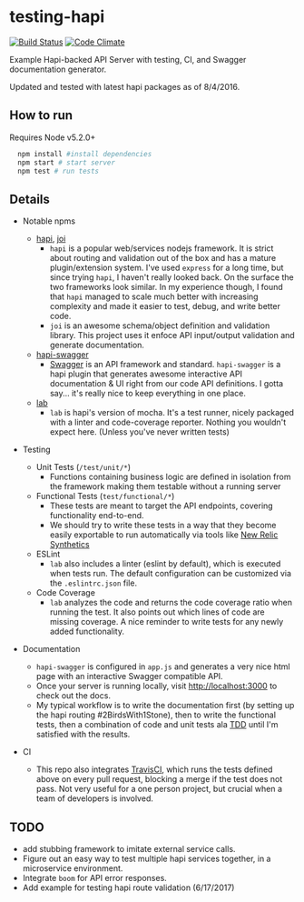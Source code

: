 # testing-hapi

[![Build Status](https://travis-ci.org/pashariger/testing-hapi.svg?branch=master)](https://travis-ci.org/pashariger/testing-hapi) [![Code Climate](https://codeclimate.com/github/pashariger/testing-hapi/badges/gpa.svg)](https://codeclimate.com/github/pashariger/testing-hapi)

Example Hapi-backed API Server with testing, CI, and Swagger documentation generator.

Updated and tested with latest hapi packages as of 8/4/2016.

## How to run
Requires Node v5.2.0+
```sh
  npm install #install dependencies
  npm start # start server
  npm test # run tests
```

## Details

- Notable npms
  - [hapi](https://github.com/hapijs/hapi), [joi](https://github.com/hapijs/joi)
    - `hapi` is a popular web/services nodejs framework. It is strict about routing and validation out of the box and has a mature plugin/extension system. I've used `express` for a long time, but since trying `hapi`, I haven't really looked back. On the surface the two frameworks look similar. In my experience though, I found that `hapi` managed to scale much better with increasing complexity and made it easier to test, debug, and write better code.
    - `joi` is an awesome schema/object definition and validation library. This project uses it enfoce API input/output validation and generate documentation.
  - [hapi-swagger](https://github.com/glennjones/hapi-swagger)
    - [Swagger](http://swagger.io/) is an API framework and standard. `hapi-swagger` is a hapi plugin that generates awesome interactive API documentation & UI right from our code API definitions. I gotta say... it's really nice to keep everything in one place.
  - [lab](https://github.com/hapijs/lab)
    - `lab` is hapi's version of mocha. It's a test runner, nicely packaged with a linter and code-coverage reporter. Nothing you wouldn't expect here. (Unless you've never written tests)
- Testing
  - Unit Tests (`/test/unit/*`)
    - Functions containing business logic are defined in isolation from the framework making them testable without a running server
  - Functional Tests (`test/functional/*`)
    - These tests are meant to target the API endpoints, covering functionality end-to-end.
    - We should try to write these tests in a way that they become easily exportable to run automatically via tools like [New Relic Synthetics](http://newrelic.com/sp/synthetics)
  - ESLint
    - `lab` also includes a linter (eslint by default), which is executed when tests run. The default configuration can be customized via the `.eslintrc.json` file.
  - Code Coverage
    - `lab` analyzes the code and returns the code coverage ratio when running the test. It also points out which lines of code are missing coverage. A nice reminder to write tests for any newly added functionality.
- Documentation
  - `hapi-swagger` is configured in `app.js` and generates a very nice html page with an interactive Swagger compatible API. 
  - Once your server is running locally, visit [http://localhost:3000](http://localhost:3000) to check out the docs.
  - My typical workflow is to write the documentation first (by setting up the hapi routing #2BirdsWith1Stone), then to write the functional tests, then a combination of code and unit tests ala [TDD](http://www.jamesshore.com/Blog/Red-Green-Refactor.html) until I'm satisfied with the results. 

- CI
  - This repo also integrates [TravisCI](https://travis-ci.org/), which runs the tests defined above on every pull request, blocking a merge if the test does not pass. Not very useful for a one person project, but crucial when a team of developers is involved.

## TODO
  * add stubbing framework to imitate external service calls.
  * Figure out an easy way to test multiple hapi services together, in a microservice environment.
  * Integrate `boom` for API error responses.
  * Add example for testing hapi route validation (6/17/2017) 
